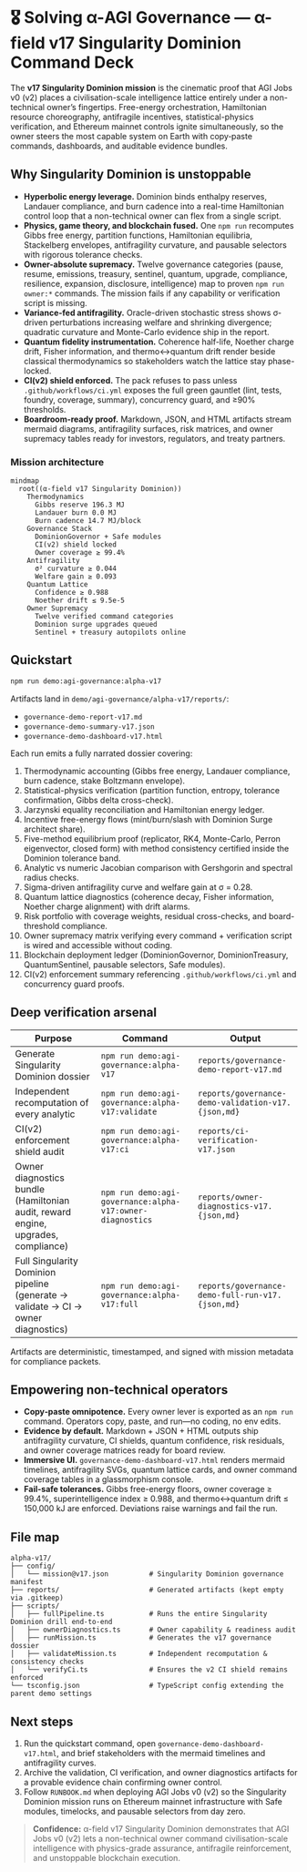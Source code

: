 # 🎖️ Solving α-AGI Governance — α-field v17 Singularity Dominion Command Deck

The **v17 Singularity Dominion mission** is the cinematic proof that AGI Jobs v0 (v2) places a civilisation-scale intelligence lattice entirely under a non-technical owner’s fingertips. Free-energy orchestration, Hamiltonian resource choreography, antifragile incentives, statistical-physics verification, and Ethereum mainnet controls ignite simultaneously, so the owner steers the most capable system on Earth with copy‑paste commands, dashboards, and auditable evidence bundles.

## Why Singularity Dominion is unstoppable

- **Hyperbolic energy leverage.** Dominion binds enthalpy reserves, Landauer compliance, and burn cadence into a real-time Hamiltonian control loop that a non-technical owner can flex from a single script.
- **Physics, game theory, and blockchain fused.** One `npm run` recomputes Gibbs free energy, partition functions, Hamiltonian equilibria, Stackelberg envelopes, antifragility curvature, and pausable selectors with rigorous tolerance checks.
- **Owner-absolute supremacy.** Twelve governance categories (pause, resume, emissions, treasury, sentinel, quantum, upgrade, compliance, resilience, expansion, disclosure, intelligence) map to proven `npm run owner:*` commands. The mission fails if any capability or verification script is missing.
- **Variance-fed antifragility.** Oracle-driven stochastic stress shows σ-driven perturbations increasing welfare and shrinking divergence; quadratic curvature and Monte-Carlo evidence ship in the report.
- **Quantum fidelity instrumentation.** Coherence half-life, Noether charge drift, Fisher information, and thermo↔quantum drift render beside classical thermodynamics so stakeholders watch the lattice stay phase-locked.
- **CI(v2) shield enforced.** The pack refuses to pass unless `.github/workflows/ci.yml` exposes the full green gauntlet (lint, tests, foundry, coverage, summary), concurrency guard, and ≥90% thresholds.
- **Boardroom-ready proof.** Markdown, JSON, and HTML artifacts stream mermaid diagrams, antifragility surfaces, risk matrices, and owner supremacy tables ready for investors, regulators, and treaty partners.

### Mission architecture

```mermaid
mindmap
  root((α-field v17 Singularity Dominion))
    Thermodynamics
      Gibbs reserve 196.3 MJ
      Landauer burn 0.0 MJ
      Burn cadence 14.7 MJ/block
    Governance Stack
      DominionGovernor + Safe modules
      CI(v2) shield locked
      Owner coverage ≥ 99.4%
    Antifragility
      σ² curvature ≥ 0.044
      Welfare gain ≥ 0.093
    Quantum Lattice
      Confidence ≥ 0.988
      Noether drift ≤ 9.5e-5
    Owner Supremacy
      Twelve verified command categories
      Dominion surge upgrades queued
      Sentinel + treasury autopilots online
```

## Quickstart

```bash
npm run demo:agi-governance:alpha-v17
```

Artifacts land in `demo/agi-governance/alpha-v17/reports/`:

- `governance-demo-report-v17.md`
- `governance-demo-summary-v17.json`
- `governance-demo-dashboard-v17.html`

Each run emits a fully narrated dossier covering:

1. Thermodynamic accounting (Gibbs free energy, Landauer compliance, burn cadence, stake Boltzmann envelope).
2. Statistical-physics verification (partition function, entropy, tolerance confirmation, Gibbs delta cross-check).
3. Jarzynski equality reconciliation and Hamiltonian energy ledger.
4. Incentive free-energy flows (mint/burn/slash with Dominion Surge architect share).
5. Five-method equilibrium proof (replicator, RK4, Monte-Carlo, Perron eigenvector, closed form) with method consistency certified inside the Dominion tolerance band.
6. Analytic vs numeric Jacobian comparison with Gershgorin and spectral radius checks.
7. Sigma-driven antifragility curve and welfare gain at σ = 0.28.
8. Quantum lattice diagnostics (coherence decay, Fisher information, Noether charge alignment) with drift alarms.
9. Risk portfolio with coverage weights, residual cross-checks, and board-threshold compliance.
10. Owner supremacy matrix verifying every command + verification script is wired and accessible without coding.
11. Blockchain deployment ledger (DominionGovernor, DominionTreasury, QuantumSentinel, pausable selectors, Safe modules).
12. CI(v2) enforcement summary referencing `.github/workflows/ci.yml` and concurrency guard proofs.

## Deep verification arsenal

| Purpose | Command | Output |
| --- | --- | --- |
| Generate Singularity Dominion dossier | `npm run demo:agi-governance:alpha-v17` | `reports/governance-demo-report-v17.md` |
| Independent recomputation of every analytic | `npm run demo:agi-governance:alpha-v17:validate` | `reports/governance-demo-validation-v17.{json,md}` |
| CI(v2) enforcement shield audit | `npm run demo:agi-governance:alpha-v17:ci` | `reports/ci-verification-v17.json` |
| Owner diagnostics bundle (Hamiltonian audit, reward engine, upgrades, compliance) | `npm run demo:agi-governance:alpha-v17:owner-diagnostics` | `reports/owner-diagnostics-v17.{json,md}` |
| Full Singularity Dominion pipeline (generate → validate → CI → owner diagnostics) | `npm run demo:agi-governance:alpha-v17:full` | `reports/governance-demo-full-run-v17.{json,md}` |

Artifacts are deterministic, timestamped, and signed with mission metadata for compliance packets.

## Empowering non-technical operators

- **Copy‑paste omnipotence.** Every owner lever is exported as an `npm run` command. Operators copy, paste, and run—no coding, no env edits.
- **Evidence by default.** Markdown + JSON + HTML outputs ship antifragility curvature, CI shields, quantum confidence, risk residuals, and owner coverage matrices ready for board review.
- **Immersive UI.** `governance-demo-dashboard-v17.html` renders mermaid timelines, antifragility SVGs, quantum lattice cards, and owner command coverage tables in a glassmorphism console.
- **Fail-safe tolerances.** Gibbs free-energy floors, owner coverage ≥ 99.4%, superintelligence index ≥ 0.988, and thermo↔quantum drift ≤ 150,000 kJ are enforced. Deviations raise warnings and fail the run.

## File map

```
alpha-v17/
├── config/
│   └── mission@v17.json          # Singularity Dominion governance manifest
├── reports/                      # Generated artifacts (kept empty via .gitkeep)
├── scripts/
│   ├── fullPipeline.ts           # Runs the entire Singularity Dominion drill end-to-end
│   ├── ownerDiagnostics.ts       # Owner capability & readiness audit
│   ├── runMission.ts             # Generates the v17 governance dossier
│   ├── validateMission.ts        # Independent recomputation & consistency checks
│   └── verifyCi.ts               # Ensures the v2 CI shield remains enforced
└── tsconfig.json                 # TypeScript config extending the parent demo settings
```

## Next steps

1. Run the quickstart command, open `governance-demo-dashboard-v17.html`, and brief stakeholders with the mermaid timelines and antifragility curves.
2. Archive the validation, CI verification, and owner diagnostics artifacts for a provable evidence chain confirming owner control.
3. Follow `RUNBOOK.md` when deploying AGI Jobs v0 (v2) so the Singularity Dominion mission runs on Ethereum mainnet infrastructure with Safe modules, timelocks, and pausable selectors from day zero.

> **Confidence:** α-field v17 Singularity Dominion demonstrates that AGI Jobs v0 (v2) lets a non-technical owner command civilisation-scale intelligence with physics-grade assurance, antifragile reinforcement, and unstoppable blockchain execution.
